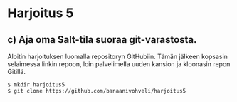 # Harjoitus 5

## c) Aja oma Salt-tila suoraa git-varastosta.

Aloitin harjoituksen luomalla repositoryn GitHubiin. Tämän jälkeen kopsasin selaimessa linkin repoon, loin palvelimella uuden kansion ja
kloonasin repon Gitillä.

	$ mkdir harjoitus5
	$ git clone https://github.com/banaanivohveli/harjoitus5
